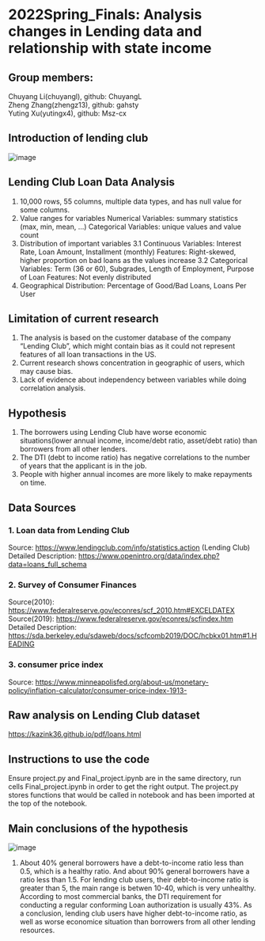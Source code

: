 # 2022Spring_Finals: Analysis changes in Lending data and relationship with state income
## Group members: 
Chuyang Li(chuyangl), github: ChuyangL  
Zheng Zhang(zhengz13), github: gahsty   
Yuting Xu(yutingx4), github: Msz-cx  

## Introduction of lending club
![image](https://user-images.githubusercontent.com/54805284/166623043-b7d1802a-7600-40db-8a57-bcdd6c17012a.png)

## Lending Club Loan Data Analysis
1. 10,000 rows, 55 columns, multiple data types, and has null value for some columns.
2. Value ranges for variables
   Numerical Variables: summary statistics (max, min, mean, ...)
   Categorical Variables: unique values and value count
3. Distribution of important variables
   3.1 Continuous Variables: Interest Rate, Loan Amount, Installment (monthly)
       Features: Right-skewed, higher proportion on bad loans as the values increase
   3.2 Categorical Variables: Term (36 or 60), Subgrades, Length of Employment, Purpose of Loan
       Features: Not evenly distributed
4. Geographical Distribution: Percentage of Good/Bad Loans, Loans Per User

## Limitation of current research
1. The analysis is based on the customer database of the company “Lending Club”, which might contain bias as it could not represent features of all loan transactions in the US.  
2. Current research shows concentration in geographic of users, which may cause bias.  
3. Lack of evidence about independency between variables while doing correlation analysis.  

## Hypothesis
1. The borrowers using Lending Club have worse economic situations(lower annual income, income/debt ratio, asset/debt ratio) than borrowers from all other lenders.  
2. The DTI (debt to income ratio) has negative correlations to the number of years that the applicant is in the job.  
3. People with higher annual incomes are more likely to make repayments on time.  

## Data Sources
### 1. Loan data from Lending Club
Source: https://www.lendingclub.com/info/statistics.action (Lending Club)  
Detailed Description: https://www.openintro.org/data/index.php?data=loans_full_schema  
### 2. Survey of Consumer Finances
Source(2010): https://www.federalreserve.gov/econres/scf_2010.htm#EXCELDATEX  
Source(2019): https://www.federalreserve.gov/econres/scfindex.htm  
Detailed Description: https://sda.berkeley.edu/sdaweb/docs/scfcomb2019/DOC/hcbkx01.htm#1.HEADING  
### 3. consumer price index
Source: https://www.minneapolisfed.org/about-us/monetary-policy/inflation-calculator/consumer-price-index-1913-  

## Raw analysis on Lending Club dataset
https://kazink36.github.io/pdf/loans.html  

## Instructions to use the code
Ensure project.py and Final_project.ipynb are in the same directory, run cells Final_project.ipynb in order to get the right output. The project.py stores functions that would be called in notebook and has been imported at the top of the notebook.   

## Main conclusions of the hypothesis
![image](https://user-images.githubusercontent.com/54805284/167269153-115ab373-1e9d-48a9-803a-3a3222994558.png)
1. About 40% general borrowers have a debt-to-income ratio less than 0.5, which is a healthy ratio. And about 90% general borrowers have a ratio less than 1.5. For lending club users, their debt-to-income ratio is greater than 5, the main range is betwen 10-40, which is very unhealthy. According to most commercial banks, the DTI requirement for conducting a regular conforming Loan authorization is usually 43%. As a conclusion, lending club users have higher debt-to-income ratio, as well as worse economice situation than borrowers from all other lending resources.

